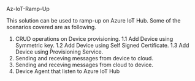 Az-IoT-Ramp-Up

This solution can be used to ramp-up on Azure IoT Hub. Some of the scenarios covered are as following.
1. CRUD operations on Device provisioning. 
       1.1 Add Device using Symmetric key. 
       1.2 Add Device using Self Signed Certificate. 
       1.3 Add Device using Provisioning Service.
2. Sending and receving messages from device to cloud.
3. Sending and receving messages from cloud to device.
4. Device Agent that listen to Azure IoT Hub
